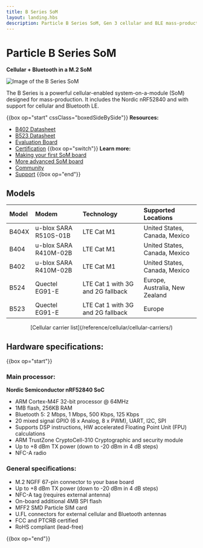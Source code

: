 ```yaml
---
title: B Series SoM
layout: landing.hbs
description: Particle B Series SoM, Gen 3 cellular and BLE mass-production module
---
```


# Particle B Series SoM

**Cellular + Bluetooth in a M.2 SoM**

![Image of the B Series SoM](/assets/images/b-series/b-series-top.png)

The B Series is a powerful cellular-enabled system-on-a-module (SoM) designed for mass-production. It includes the Nordic nRF52840 and with support for cellular and Bluetooth LE.

{{box op="start" cssClass="boxedSideBySide"}}
  **Resources:**
- [B402 Datasheet](/reference/datasheets/b-series/b404x-b404-b402-datasheet/)
- [B523 Datasheet](/reference/datasheets/b-series/b524-b523-datasheet/)
- [Evaluation Board](/reference/datasheets/b-series/b-series-eval-board/)
- [Certification](/hardware/certification/certification/)
{{box op="switch"}}
**Learn more:**
- [Making your first SoM board](/hardware/b-series-som/som-first-board/)
- [More advanced SoM board](/hardware/b-series-som/basic-som-design/)
- [Community](https://community.particle.io/)
- [Support](https://support.particle.io/hc/)
{{box op="end"}}

## Models

| Model | Modem | Technology | Supported Locations |
| :---- | :--- | :--- | :--- | 
| B404X | u-blox SARA R510S-01B | LTE Cat M1 | United States, Canada, Mexico | 
| B404  | u-blox SARA R410M-02B | LTE Cat M1 | United States, Canada, Mexico |
| B402  | u-blox SARA R410M-02B | LTE Cat M1 | United States, Canada, Mexico |
| B524  | Quectel EG91-E        | LTE Cat 1 with 3G and 2G fallback | Europe, Australia, New Zealand |
| B523  | Quectel EG91-E        | LTE Cat 1 with 3G and 2G fallback | Europe |


<center>[Cellular carrier list](/reference/cellular/cellular-carriers/)</center>

## Hardware specifications:

{{box op="start"}}

### Main processor:

**Nordic Semiconductor nRF52840 SoC**

- ARM Cortex-M4F 32-bit processor @ 64MHz
- 1MB flash, 256KB RAM
- Bluetooth 5: 2 Mbps, 1 Mbps, 500 Kbps, 125 Kbps
- 20 mixed signal GPIO (6 x Analog, 8 x PWM), UART, I2C, SPI
- Supports DSP instructions, HW accelerated Floating Point Unit (FPU) calculations
- ARM TrustZone CryptoCell-310 Cryptographic and security module
- Up to +8 dBm TX power (down to -20 dBm in 4 dB steps)
- NFC-A radio

### General specifications:

- M.2 NGFF 67-pin connector to your base board
- Up to +8 dBm TX power (down to -20 dBm in 4 dB steps)
- NFC-A tag (requires external antenna)
- On-board additional 4MB SPI flash
- MFF2 SMD Particle SIM card
- U.FL connectors for external cellular and Bluetooth antennas
- FCC and PTCRB certified
- RoHS compliant (lead-free)

<!--
<div align="center">
<br />

<a href="https://store.particle.io/products/boron-lte" target="_blank" class="button">BUY A BORON</a>

</div>
-->

{{box op="end"}}
